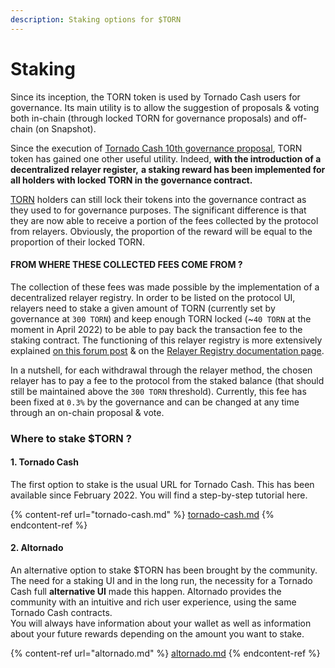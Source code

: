 ```yaml
---
description: Staking options for $TORN
---
```


# Staking

Since its inception, the TORN token is used by Tornado Cash users for governance. Its main utility is to allow the suggestion of proposals & voting both in-chain (through locked TORN for governance proposals) and off-chain (on Snapshot).

Since the execution of [Tornado Cash 10th governance proposal](https://tornadocash.eth.limo/governance/10), TORN token has gained one other useful utility. Indeed, **with the introduction of a decentralized relayer register,** **a staking reward has been implemented for all holders with locked TORN in the governance contract.**

[TORN](../torn.md) holders can still lock their tokens into the governance contract as they used to for governance purposes. The significant difference is that they are now able to receive a portion of the fees collected by the protocol from relayers. Obviously, the proportion of the reward will be equal to the proportion of their locked TORN.

#### **FROM WHERE THESE COLLECTED FEES COME FROM ?**

The collection of these fees was made possible by the implementation of a decentralized relayer registry. In order to be listed on the protocol UI, relayers need to stake a given amount of TORN (currently set by governance at `300 TORN`) and keep enough TORN locked (\~`40 TORN` at the moment in April 2022) to be able to pay back the transaction fee to the staking contract. The functioning of this relayer registry is more extensively explained [on this forum post](https://torn.community/t/proposal-relayer-registry-setting-parameters-after-audit/2134) & on the [Relayer Registry documentation page](../how-to-become-a-relayer.md).

In a nutshell, for each withdrawal through the relayer method, the chosen relayer has to pay a fee to the protocol from the staked balance (that should still be maintained above the `300 TORN` threshold). Currently, this fee has been fixed at `0.3%` by the governance and can be changed at any time through an on-chain proposal & vote.

### Where to stake $TORN ?

#### 1. Tornado Cash

The first option to stake is the usual URL for Tornado Cash. This has been available since February 2022. You will find a step-by-step tutorial here.

{% content-ref url="tornado-cash.md" %}
[tornado-cash.md](tornado-cash.md)
{% endcontent-ref %}

#### 2. Altornado

An alternative option to stake $TORN has been brought by the community. The need for a staking UI and in the long run, the necessity for a Tornado Cash full **alternative UI** made this happen. Altornado provides the community with an intuitive and rich user experience, using the same Tornado Cash contracts.\
You will always have information about your wallet as well as information about your future rewards depending on the amount you want to stake.

{% content-ref url="altornado.md" %}
[altornado.md](altornado.md)
{% endcontent-ref %}
